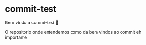 # commit-test

Bem vindo a commi-test :tada:

O repositorio onde entendemos como da bem vindos ao commit eh importante